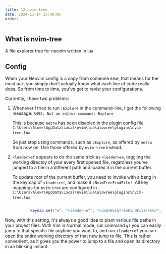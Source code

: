 ```yaml
---
title: 12.nvim-tree
date: 2024-11-14 13:49:08
order:
---
```


## What is nvim-tree

A file explorer tree for neovim written in lua

## Config

When your Neovim config is a copy from someone else, that means for the most part you simply don't actually know what each line of code really does. So from time to time, you've got to revist your configurations.

Currently, I have two problems:

1. Whenever I tried to run `:Explore` in the command-line, I get the following message: `R492: Not an editor command: Explore`

   This is because `netrw` has been disabled in the plugin config file `C:\Users\Alowr\AppData\Local\nvim\lua\alowree\plugins\nvim-tree.lua`.

   So just stop using commands, such as `:Explore`, as offered by `netrw` from now on. Use those offered by `nvim-tree` instead.

2. `<leader>ef` appears to do the same trick as `<leader>ee`, toggling the working directoy of your every first opened file, regardless you've jumped to a file in a different path and loaded it in the current buffer.

   To update root of the current buffer, you need to invoke with a bang in the keymap of `<leader>ef`, and make it `:NvimTreeFindFile!`. All key mappings for `nvim-tree` are configured in `C:\Users\Alowr\AppData\Local\nvim\lua\alowree\plugins\nvim-tree.lua`:

   ```lua

           keymap.set("n", "<leader>ef", "<cmd>NvimTreeFindFile!<CR>", { desc = "Toggle file explorer on current file" }) -- toggle file explorer on current file
   ```

Now, with this setting, it's always a good idea to plant various file paths in your project files. With Vim in Normal mode, run command `gf` you can easily jump to that specific file anytime you want to, and run `<leader>ef` you can open the entire working directory of that new jump to file. This is rather convenient, as it gives you the power to jump to a file and open its directory in an blinking instant.
